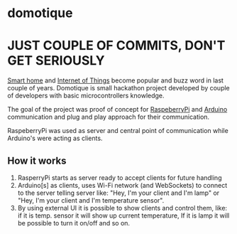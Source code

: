 # domotique

# JUST COUPLE OF COMMITS, DON'T GET SERIOUSLY

[Smart home](https://en.wikipedia.org/wiki/Home_automation) and [Internet of Things](https://en.wikipedia.org/wiki/Internet_of_things) become popular and buzz word in last couple of years. Domotique is small hackathon project
developed by couple of developers with basic microcontrollers knowledge.

The goal of the project was proof of concept for [RaspeberryPi](https://www.raspberrypi.org/) and [Arduino](https://www.arduino.cc/) communication and plug and play approach for
their communication.

RaspeberryPi was used as server and central point of communication while Arduino's were acting as clients.

## How it works

1. RasperryPi starts as server ready to accept clients for future handling
2. Arduino[s] as clients, uses Wi-Fi network (and WebSockets) to connect to the server telling server like: "Hey, I'm your client and I'm lamp" or
"Hey, I'm your client and I'm temperature sensor".
3. By using external UI it is possible to show clients and control them, like: if it is temp. sensor it will show up current temperature,
If it is lamp it will be possible to turn it on/off and so on.


